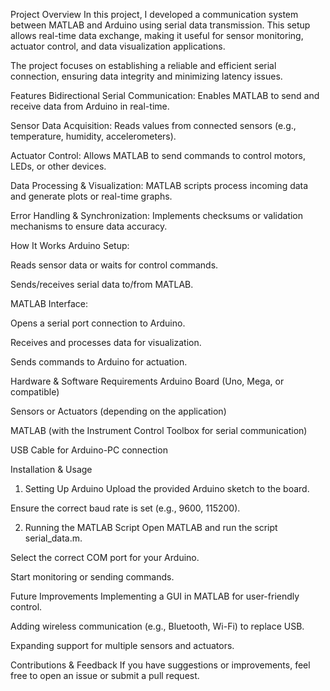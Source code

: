 Project Overview
In this project, I developed a communication system between MATLAB and Arduino using serial data transmission. This setup allows real-time data exchange, making it useful for sensor monitoring, actuator control, and data visualization applications.

The project focuses on establishing a reliable and efficient serial connection, ensuring data integrity and minimizing latency issues.

Features
Bidirectional Serial Communication: Enables MATLAB to send and receive data from Arduino in real-time.

Sensor Data Acquisition: Reads values from connected sensors (e.g., temperature, humidity, accelerometers).

Actuator Control: Allows MATLAB to send commands to control motors, LEDs, or other devices.

Data Processing & Visualization: MATLAB scripts process incoming data and generate plots or real-time graphs.

Error Handling & Synchronization: Implements checksums or validation mechanisms to ensure data accuracy.

How It Works
Arduino Setup:

Reads sensor data or waits for control commands.

Sends/receives serial data to/from MATLAB.

MATLAB Interface:

Opens a serial port connection to Arduino.

Receives and processes data for visualization.

Sends commands to Arduino for actuation.

Hardware & Software Requirements
Arduino Board (Uno, Mega, or compatible)

Sensors or Actuators (depending on the application)

MATLAB (with the Instrument Control Toolbox for serial communication)

USB Cable for Arduino-PC connection

Installation & Usage
1. Setting Up Arduino
Upload the provided Arduino sketch to the board.

Ensure the correct baud rate is set (e.g., 9600, 115200).

2. Running the MATLAB Script
Open MATLAB and run the script serial_data.m.

Select the correct COM port for your Arduino.

Start monitoring or sending commands.

Future Improvements
Implementing a GUI in MATLAB for user-friendly control.

Adding wireless communication (e.g., Bluetooth, Wi-Fi) to replace USB.

Expanding support for multiple sensors and actuators.

Contributions & Feedback
If you have suggestions or improvements, feel free to open an issue or submit a pull request.
